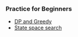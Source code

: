 ### Practice for Beginners

+	[DP and Greedy](https://vjudge.net/contest/82301#overview)
+	[State space search](https://vjudge.net/contest/83109#overview)
